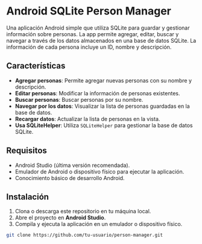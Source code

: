 # Android SQLite Person Manager

Una aplicación Android simple que utiliza SQLite para guardar y gestionar información sobre personas. La app permite agregar, editar, buscar y navegar a través de los datos almacenados en una base de datos SQLite. La información de cada persona incluye un ID, nombre y descripción.

## Características

- **Agregar personas**: Permite agregar nuevas personas con su nombre y descripción.
- **Editar personas**: Modificar la información de personas existentes.
- **Buscar personas**: Buscar personas por su nombre.
- **Navegar por los datos**: Visualizar la lista de personas guardadas en la base de datos.
- **Recargar datos**: Actualizar la lista de personas en la vista.
- **Usa SQLiteHelper**: Utiliza `SQLiteHelper` para gestionar la base de datos SQLite.

## Requisitos

- Android Studio (última versión recomendada).
- Emulador de Android o dispositivo físico para ejecutar la aplicación.
- Conocimiento básico de desarrollo Android.

## Instalación

1. Clona o descarga este repositorio en tu máquina local.
2. Abre el proyecto en **Android Studio**.
3. Compila y ejecuta la aplicación en un emulador o dispositivo físico.

```bash
git clone https://github.com/tu-usuario/person-manager.git
